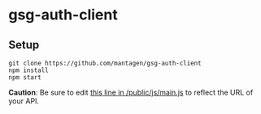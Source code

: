 # gsg-auth-client

## Setup

```
git clone https://github.com/mantagen/gsg-auth-client
npm install
npm start
```

**Caution**: Be sure to edit [this line in /public/js/main.js](https://github.com/mantagen/gsg-auth-client/blob/master/public/js/main.js#L5) to reflect the URL of your API.
 
